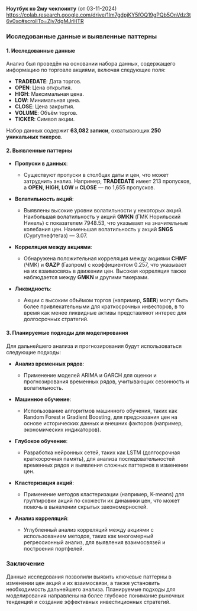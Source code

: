 **Ноутбук ко 2му чекпоинту**
(от 03-11-2024) https://colab.research.google.com/drive/1Im7gdpjKY5fOQ19gPQb5OnVdz3t6v0xc#scrollTo=Zjv7dgMJrHTR

### Исследованные данные и выявленные паттерны

#### 1. Исследованные данные

Анализ был проведён на основании набора данных, содержащего информацию по торговле акциями, включая следующие поля:

- **TRADEDATE**: Дата торгов.
- **OPEN**: Цена открытия.
- **HIGH**: Максимальная цена.
- **LOW**: Минимальная цена.
- **CLOSE**: Цена закрытия.
- **VOLUME**: Объём торгов.
- **TICKER**: Символ акции.

Набор данных содержит **63,082 записи**, охватывающих **250 уникальных тикеров**.

#### 2. Выявленные паттерны

- **Пропуски в данных**:
  - Существуют пропуски в столбцах даты и цен, что может затруднить анализ. Например, **TRADEDATE** имеет 213 пропусков, а **OPEN**, **HIGH**, **LOW** и **CLOSE** — по 1,655 пропусков.

- **Волатильность акций**:
  - Выявлены высокие уровни волатильности у некоторых акций. Наибольшая волатильность у акций **GMKN** (ГМК Норильский Никель) с показателем 7948.53, что указывает на значительные колебания цен. Наименьшая волатильность у акций **SNGS** (Сургутнефтегаз) — 3.07.

- **Корреляция между акциями**:
  - Обнаружена положительная корреляция между акциями **CHMF** (ЧМК) и **GAZP** (Газпром) с коэффициентом 0.257, что указывает на их взаимосвязь в движении цен. Высокая корреляция также наблюдается между **GMKN** и другими тикерами.

- **Ликвидность**:
  - Акции с высоким объёмом торгов (например, **SBER**) могут быть более привлекательными для краткосрочных инвесторов, в то время как менее ликвидные активы представляют интерес для долгосрочных стратегий.

#### 3. Планируемые подходы для моделирования

Для дальнейшего анализа и прогнозирования будут использоваться следующие подходы:

- **Анализ временных рядов**:
  - Применение моделей ARIMA и GARCH для оценки и прогнозирования временных рядов, учитывающих сезонность и волатильность.

- **Машинное обучение**:
  - Использование алгоритмов машинного обучения, таких как Random Forest и Gradient Boosting, для предсказания цен на основе исторических данных и внешних факторов (например, экономических индикаторов).

- **Глубокое обучение**:
  - Разработка нейронных сетей, таких как LSTM (долгосрочная краткосрочная память), для анализа последовательностей временных рядов и выявления сложных паттернов в изменении цен.

- **Кластеризация акций**:
  - Применение методов кластеризации (например, K-means) для группировки акций по схожести их динамики цен, что может помочь в выявлении скрытых закономерностей.

- **Анализ корреляций**:
  - Углубленный анализ корреляций между акциями с использованием методов, таких как многомерный регрессионный анализ, для выявления взаимосвязей и построения портфелей.

### Заключение

Данные исследования позволили выявить ключевые паттерны в изменении цен акций и их взаимосвязи, а также установить необходимость дальнейшего анализа. Планируемые подходы для моделирования направлены на более глубокое понимание рыночных тенденций и создание эффективных инвестиционных стратегий.

